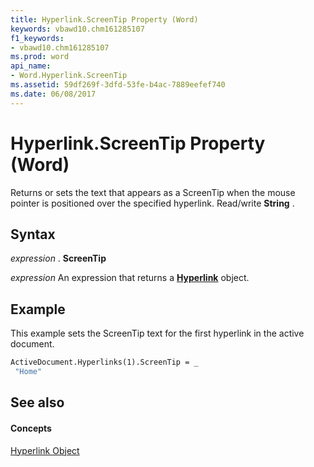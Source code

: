 ```yaml
---
title: Hyperlink.ScreenTip Property (Word)
keywords: vbawd10.chm161285107
f1_keywords:
- vbawd10.chm161285107
ms.prod: word
api_name:
- Word.Hyperlink.ScreenTip
ms.assetid: 59df269f-3dfd-53fe-b4ac-7889eefef740
ms.date: 06/08/2017
---
```



# Hyperlink.ScreenTip Property (Word)

Returns or sets the text that appears as a ScreenTip when the mouse pointer is positioned over the specified hyperlink. Read/write  **String** .


## Syntax

 _expression_ . **ScreenTip**

 _expression_ An expression that returns a **[Hyperlink](Word.Hyperlink.md)** object.


## Example

This example sets the ScreenTip text for the first hyperlink in the active document.


```vb
ActiveDocument.Hyperlinks(1).ScreenTip = _ 
 "Home"
```


## See also


#### Concepts


[Hyperlink Object](Word.Hyperlink.md)

